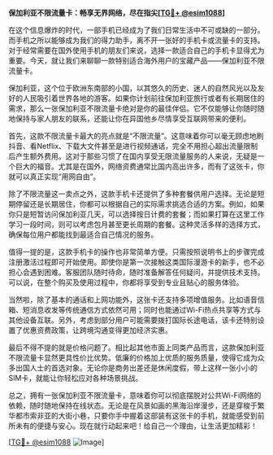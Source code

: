 **保加利亚不限流量卡：畅享无界网络，尽在指尖[[TG💪+ @esim1088](https://t.me/s/esim1088)]**

在这个信息爆炸的时代，一部手机已经成为了我们日常生活中不可或缺的一部分。而手机之所以能够成为我们的得力助手，离不开一张好的手机卡或流量卡的支持。对于经常需要在国外使用手机的朋友们来说，选择一款适合自己的手机卡显得尤为重要。今天，就让我们来聊聊一款特别适合海外用户的宝藏产品——保加利亚不限流量卡。

保加利亚，这个位于欧洲东南部的小国，以其悠久的历史、迷人的自然风光以及友好的人民吸引着世界各地的游客。如果你计划前往保加利亚旅行或者有长期居住的需求，那么一张保加利亚不限流量卡绝对是你的最佳伴侣。它不仅能够让你随时随地保持与家人朋友的联系，还能让你在异国他乡尽情享受互联网带来的便利。

首先，这款不限流量卡最大的亮点就是“不限流量”。这意味着你可以毫无顾虑地刷抖音、看Netflix、下载大文件甚至是进行视频通话，完全不用担心超出流量限制后产生额外费用。这对于那些习惯了在国内享受无限流量服务的人来说，无疑是一个巨大的福音。尤其是在国外，网络资费通常比国内高出许多，而有了这张卡，你就可以真正实现“用网自由”。

除了不限流量这一卖点之外，这款手机卡还提供了多种套餐供用户选择。无论是短期停留还是长期居住，你都可以根据自己的实际需求挑选合适的方案。例如，如果你只是短暂访问保加利亚几天，可以选择按日计费的套餐；而如果打算在这里工作学习一段时间，则可以考虑包月甚至更长周期的套餐。这种灵活多样的选择方式，确保每位用户都能找到最适合自己情况的服务。

值得一提的是，这款手机卡的操作也非常简单方便。只需按照说明书上的步骤完成注册激活过程即可开始使用。即使你是第一次接触这类国际漫游卡的新手，也不必担心会遇到困难。客服团队随时待命，随时准备解答任何疑问，并提供技术支持。可以说，在整个购买及使用过程中，你都将享受到专业且贴心的服务体验。

当然啦，除了基本的通话和上网功能外，这张卡还支持多项增值服务。比如语音信箱、短消息收发等传统通信方式依然可用；同时也能通过Wi-Fi热点共享等方式与其他设备互联。另外，考虑到部分用户可能需要拨打国际长途电话，该卡还特别设置了优惠资费政策，让跨境沟通变得更加经济实惠。

最后不得不提的就是价格问题了。相比起其他市面上同类产品而言，这款保加利亚不限流量卡显然更具性价比优势。低廉的价格加上优质的服务质量，使得它成为众多出国人士的首选对象。无论你是商务出差还是休闲度假，带上这样一张小小的SIM卡，就能让你轻松应对各种场景挑战。

总之，拥有一张保加利亚不限流量卡，意味着你可以彻底摆脱对公共Wi-Fi网络的依赖，随时随地保持在线状态。无论是在风景如画的黑海沿岸漫步，还是穿梭于繁华都市索非亚的大街小巷，只要你手中握着这部装有这张卡的手机，就能感受到前所未有的便捷与安心。现在就行动起来吧！给自己一个理由，让生活更加精彩！

[[TG💪+ @esim1088](https://t.me/s/esim1088) ![Image](https://i.postimg.cc/4NQfJmqS/Snipaste-2025-05-13-00-14-12.png)]